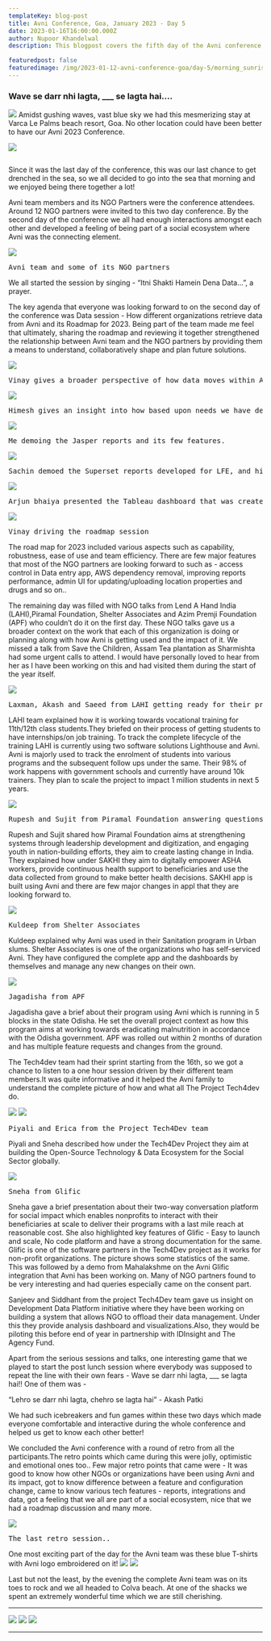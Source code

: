 ```yaml
---
templateKey: blog-post
title: Avni Conference, Goa, January 2023 - Day 5
date: 2023-01-16T16:00:00.000Z
author: Nupoor Khandelwal
description: This blogpost covers the fifth day of the Avni conference which includes the participation of various NGOs who have been using Avni in their programs.

featuredpost: false 
featuredimage: /img/2023-01-12-avni-conference-goa/day-5/morning_sunrise.jpg
---
```


### Wave se darr nhi lagta, ___ se lagta hai….

![](/img/2023-01-12-avni-conference-goa/day-5/morning_sunrise.jpg)
Amidst gushing waves, vast blue sky we had this mesmerizing stay at Varca Le Palms beach resort, Goa. No other location could have been better to have our Avni 2023 Conference.

![](/img/2023-01-12-avni-conference-goa/day-5/beachside.jpg)
<pre></pre>

Since it was the last day of the conference, this was our last chance to get drenched in the sea, so we all decided to go into the sea that morning and we enjoyed being there together a lot!

Avni team members and its NGO Partners were the conference attendees. Around 12 NGO partners were invited to this two day conference. By the second day of the conference we all had enough interactions amongst each other and developed a feeling of being part of a social ecosystem where Avni was the connecting element.

![](/img/2023-01-12-avni-conference-goa/day-5/avni_team.jpg)
<pre>Avni team and some of its NGO partners</pre>

We all started the session by singing - “Itni Shakti Hamein Dena Data…”, a prayer.

The key agenda that everyone was looking forward to on the second day of the conference was Data session - How different organizations retrieve data from Avni and its Roadmap for 2023. Being part of the team made me feel that ultimately, sharing the roadmap and reviewing it together strengthened the relationship between Avni team and the NGO partners by providing them a means to understand, collaboratively shape and plan future solutions.

![](/img/2023-01-12-avni-conference-goa/day-5/vinay_data_session.jpg)
<pre>Vinay gives a broader perspective of how data moves within Avni and how its being fetched and made available to different organizations. He also covered the longitudinal exports, canned reports and in-built analyzing capacity of Metabase.
</pre>

![](/img/2023-01-12-avni-conference-goa/day-5/himesh.jpg)
<pre>Himesh gives an insight into how based upon needs we have developed various integrations to other systems from Avni. He demoed a few API requests and responses to demo this.
</pre>

![](/img/2023-01-12-avni-conference-goa/day-5/nupoor.jpg)
<pre>Me demoing the Jasper reports and its few features.</pre>

![](/img/2023-01-12-avni-conference-goa/day-5/sachin.jpg)
<pre>Sachin demoed the Superset reports developed for LFE, and highlighted the benefits of using Superset
</pre>

![](/img/2023-01-12-avni-conference-goa/day-5/arjun.jpeg)
<pre>Arjun bhaiya presented the Tableau dashboard that was created for RWB Niti last year, he also specified the pros and cons of using Tableau</pre>


![](/img/2023-01-12-avni-conference-goa/day-5/vinay_roadmap.jpg)
<pre>Vinay driving the roadmap session</pre>

The road map for 2023 included various aspects such as capability, robustness, ease of use and team efficiency. There are few major features that most of the NGO partners are looking forward to such as - access control in Data entry app, AWS dependency removal, improving reports performance, admin UI for updating/uploading location properties and drugs and so on..

The remaining day was filled with NGO talks from Lend A Hand India (LAHI),Piramal Foundation, Shelter Associates and Azim Premji Foundation (APF) who couldn’t do it on the first day. These NGO talks gave us a broader context on the work that each of this organization is doing or planning along with how Avni is getting used and the impact of it. We missed a talk from Save the Children, Assam Tea plantation as Sharmishta had some urgent calls to attend. I would have personally loved to hear from her as I have been working on this and had visited them during the start of the year itself.

![](/img/2023-01-12-avni-conference-goa/day-5/Lahi.jpg)
<pre>Laxman, Akash and Saeed from LAHI getting ready for their presentation
</pre>

LAHI team explained how it is working towards vocational training for 11th/12th class students.They briefed on their process of getting students to have internships/on job training. To track the complete lifecycle of the training LAHI is currently using two software solutions Lighthouse and Avni. Avni is majorly used to track the enrolment of students into various programs and the subsequent follow ups under the same. Their 98% of work happens with government schools and currently have around 10k trainers. They plan to scale the project to impact 1 million students in next 5 years.

![](/img/2023-01-12-avni-conference-goa/day-5/sakhi.jpg)
<pre>Rupesh and Sujit from Piramal Foundation answering questions post their talk</pre>

Rupesh and Sujit shared how Piramal Foundation aims at strengthening systems through leadership development and digitization, and engaging youth in nation-building efforts, they aim to create lasting change in India. They explained how under SAKHI they aim to digitally empower ASHA workers, provide continuous health support to beneficiaries and use the data collected from ground to make better health decisions. SAKHI app is built using Avni and there are few major changes in appl that they are looking forward to.

![](/img/2023-01-12-avni-conference-goa/day-5/kuldeep.jpg)
<pre>Kuldeep from Shelter Associates</pre>

Kuldeep explained why Avni was used in their Sanitation program in Urban slums. Shelter Associates is one of the organizations who has self-serviced Avni. They have configured the complete app and the dashboards by themselves and manage any new changes on their own.

![](/img/2023-01-12-avni-conference-goa/day-5/jagadisha.jpg)
<pre>Jagadisha from APF</pre>

Jagadisha gave a brief about their program using Avni which is running in 5 blocks in the state Odisha. He set the overall project context as how this program aims at working towards eradicating malnutrition in accordance with the Odisha government. APF was rolled out within 2 months of duration and has multiple feature requests and changes from the ground.


The Tech4dev team had their sprint starting from the 16th, so we got a chance to listen to a one hour session driven by their different team members.It was quite informative and it helped the Avni family to understand the complete picture of how and what all The Project Tech4dev do.

![](/img/2023-01-12-avni-conference-goa/day-5/piyali.jpg)
![](/img/2023-01-12-avni-conference-goa/day-5/erica.jpeg)
<pre>Piyali and Erica from the Project Tech4Dev team </pre>

Piyali and Sneha described how under the Tech4Dev Project they aim at building the Open-Source Technology & Data Ecosystem for the Social Sector globally.


![](/img/2023-01-12-avni-conference-goa/day-5/sneha.jpeg)
<pre>Sneha from Glific </pre>

Sneha gave a brief presentation about their two-way conversation platform for social impact which enables nonprofits to interact with their beneficiaries at scale to deliver their programs with a last mile reach at reasonable cost. She also highlighted key features of Glific - Easy to launch and scale, No code platform and have a strong documentation for the same. Glific is one of the software partners in the Tech4Dev project as it works for non-profit organizations. The picture shows some statistics of the same.
This was followed by a demo from Mahalakshme on the Avni Glific integration that Avni has been working on. Many of NGO partners found to be very interesting and had queries especially came on the consent part.

Sanjeev and Siddhant from the project Tech4Dev team gave us insight on Development Data Platform initiative where they have been working on building a system that allows NGO to offload their data management. Under this they provide analysis dashboard and visualizations.Also, they would be piloting this before end of year in partnership with IDInsight and The Agency Fund.

Apart from the serious sessions and talks, one interesting game that we played to start the post lunch session where everybody was supposed to repeat the line with their own fears - Wave se darr nhi lagta, ___ se lagta hai!! One of them was -

“Lehro se darr nhi lagta, chehro se lagta hai” - Akash Patki

We had such icebreakers and fun games within these two days which made everyone comfortable and interactive during the whole conference and helped us get to know each other better!

We concluded the Avni conference with a round of retro from all the participants.The retro points which came during this were jolly, optimistic and emotional ones too..
Few major retro points that came were - It was good to know how other NGOs or organizations have been using Avni and its impact, got to know difference between a feature and configuration change, came to know various tech features - reports, integrations and data, got a feeling that we all are part of a social ecosystem, nice that we had a roadmap discussion and many more.

![](/img/2023-01-12-avni-conference-goa/day-5/retro.jpeg)
<pre>The last retro session..
</pre>

One most exciting part of the day for the Avni team was these blue T-shirts with Avni logo embroidered on it!
![](/img/2023-01-12-avni-conference-goa/day-5/team1.jpg)
![](/img/2023-01-12-avni-conference-goa/day-5/team2.jpg)

Last but not the least, by the evening the complete Avni team was on its toes to rock and we all headed to Colva beach. At one of the shacks we spent an extremely wonderful time which we are still cherishing.


----------------------------

![](/img/2023-01-12-avni-conference-goa/day-5/party1.jpg)
![](/img/2023-01-12-avni-conference-goa/day-5/party2.jpg)
![](/img/2023-01-12-avni-conference-goa/day-5/party3.jpeg)

----------------------------
